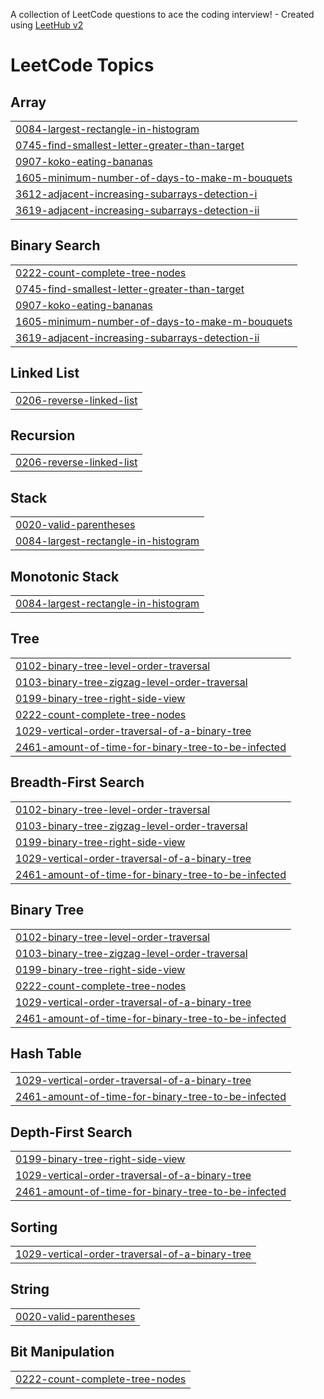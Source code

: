 A collection of LeetCode questions to ace the coding interview! - Created using [LeetHub v2](https://github.com/arunbhardwaj/LeetHub-2.0)
<!---LeetCode Topics Start-->
# LeetCode Topics
## Array
|  |
| ------- |
| [0084-largest-rectangle-in-histogram](https://github.com/PadmajaMaram/October2025/tree/master/0084-largest-rectangle-in-histogram) |
| [0745-find-smallest-letter-greater-than-target](https://github.com/PadmajaMaram/October2025/tree/master/0745-find-smallest-letter-greater-than-target) |
| [0907-koko-eating-bananas](https://github.com/PadmajaMaram/October2025/tree/master/0907-koko-eating-bananas) |
| [1605-minimum-number-of-days-to-make-m-bouquets](https://github.com/PadmajaMaram/October2025/tree/master/1605-minimum-number-of-days-to-make-m-bouquets) |
| [3612-adjacent-increasing-subarrays-detection-i](https://github.com/PadmajaMaram/October2025/tree/master/3612-adjacent-increasing-subarrays-detection-i) |
| [3619-adjacent-increasing-subarrays-detection-ii](https://github.com/PadmajaMaram/October2025/tree/master/3619-adjacent-increasing-subarrays-detection-ii) |
## Binary Search
|  |
| ------- |
| [0222-count-complete-tree-nodes](https://github.com/PadmajaMaram/October2025/tree/master/0222-count-complete-tree-nodes) |
| [0745-find-smallest-letter-greater-than-target](https://github.com/PadmajaMaram/October2025/tree/master/0745-find-smallest-letter-greater-than-target) |
| [0907-koko-eating-bananas](https://github.com/PadmajaMaram/October2025/tree/master/0907-koko-eating-bananas) |
| [1605-minimum-number-of-days-to-make-m-bouquets](https://github.com/PadmajaMaram/October2025/tree/master/1605-minimum-number-of-days-to-make-m-bouquets) |
| [3619-adjacent-increasing-subarrays-detection-ii](https://github.com/PadmajaMaram/October2025/tree/master/3619-adjacent-increasing-subarrays-detection-ii) |
## Linked List
|  |
| ------- |
| [0206-reverse-linked-list](https://github.com/PadmajaMaram/October2025/tree/master/0206-reverse-linked-list) |
## Recursion
|  |
| ------- |
| [0206-reverse-linked-list](https://github.com/PadmajaMaram/October2025/tree/master/0206-reverse-linked-list) |
## Stack
|  |
| ------- |
| [0020-valid-parentheses](https://github.com/PadmajaMaram/October2025/tree/master/0020-valid-parentheses) |
| [0084-largest-rectangle-in-histogram](https://github.com/PadmajaMaram/October2025/tree/master/0084-largest-rectangle-in-histogram) |
## Monotonic Stack
|  |
| ------- |
| [0084-largest-rectangle-in-histogram](https://github.com/PadmajaMaram/October2025/tree/master/0084-largest-rectangle-in-histogram) |
## Tree
|  |
| ------- |
| [0102-binary-tree-level-order-traversal](https://github.com/PadmajaMaram/October2025/tree/master/0102-binary-tree-level-order-traversal) |
| [0103-binary-tree-zigzag-level-order-traversal](https://github.com/PadmajaMaram/October2025/tree/master/0103-binary-tree-zigzag-level-order-traversal) |
| [0199-binary-tree-right-side-view](https://github.com/PadmajaMaram/October2025/tree/master/0199-binary-tree-right-side-view) |
| [0222-count-complete-tree-nodes](https://github.com/PadmajaMaram/October2025/tree/master/0222-count-complete-tree-nodes) |
| [1029-vertical-order-traversal-of-a-binary-tree](https://github.com/PadmajaMaram/October2025/tree/master/1029-vertical-order-traversal-of-a-binary-tree) |
| [2461-amount-of-time-for-binary-tree-to-be-infected](https://github.com/PadmajaMaram/October2025/tree/master/2461-amount-of-time-for-binary-tree-to-be-infected) |
## Breadth-First Search
|  |
| ------- |
| [0102-binary-tree-level-order-traversal](https://github.com/PadmajaMaram/October2025/tree/master/0102-binary-tree-level-order-traversal) |
| [0103-binary-tree-zigzag-level-order-traversal](https://github.com/PadmajaMaram/October2025/tree/master/0103-binary-tree-zigzag-level-order-traversal) |
| [0199-binary-tree-right-side-view](https://github.com/PadmajaMaram/October2025/tree/master/0199-binary-tree-right-side-view) |
| [1029-vertical-order-traversal-of-a-binary-tree](https://github.com/PadmajaMaram/October2025/tree/master/1029-vertical-order-traversal-of-a-binary-tree) |
| [2461-amount-of-time-for-binary-tree-to-be-infected](https://github.com/PadmajaMaram/October2025/tree/master/2461-amount-of-time-for-binary-tree-to-be-infected) |
## Binary Tree
|  |
| ------- |
| [0102-binary-tree-level-order-traversal](https://github.com/PadmajaMaram/October2025/tree/master/0102-binary-tree-level-order-traversal) |
| [0103-binary-tree-zigzag-level-order-traversal](https://github.com/PadmajaMaram/October2025/tree/master/0103-binary-tree-zigzag-level-order-traversal) |
| [0199-binary-tree-right-side-view](https://github.com/PadmajaMaram/October2025/tree/master/0199-binary-tree-right-side-view) |
| [0222-count-complete-tree-nodes](https://github.com/PadmajaMaram/October2025/tree/master/0222-count-complete-tree-nodes) |
| [1029-vertical-order-traversal-of-a-binary-tree](https://github.com/PadmajaMaram/October2025/tree/master/1029-vertical-order-traversal-of-a-binary-tree) |
| [2461-amount-of-time-for-binary-tree-to-be-infected](https://github.com/PadmajaMaram/October2025/tree/master/2461-amount-of-time-for-binary-tree-to-be-infected) |
## Hash Table
|  |
| ------- |
| [1029-vertical-order-traversal-of-a-binary-tree](https://github.com/PadmajaMaram/October2025/tree/master/1029-vertical-order-traversal-of-a-binary-tree) |
| [2461-amount-of-time-for-binary-tree-to-be-infected](https://github.com/PadmajaMaram/October2025/tree/master/2461-amount-of-time-for-binary-tree-to-be-infected) |
## Depth-First Search
|  |
| ------- |
| [0199-binary-tree-right-side-view](https://github.com/PadmajaMaram/October2025/tree/master/0199-binary-tree-right-side-view) |
| [1029-vertical-order-traversal-of-a-binary-tree](https://github.com/PadmajaMaram/October2025/tree/master/1029-vertical-order-traversal-of-a-binary-tree) |
| [2461-amount-of-time-for-binary-tree-to-be-infected](https://github.com/PadmajaMaram/October2025/tree/master/2461-amount-of-time-for-binary-tree-to-be-infected) |
## Sorting
|  |
| ------- |
| [1029-vertical-order-traversal-of-a-binary-tree](https://github.com/PadmajaMaram/October2025/tree/master/1029-vertical-order-traversal-of-a-binary-tree) |
## String
|  |
| ------- |
| [0020-valid-parentheses](https://github.com/PadmajaMaram/October2025/tree/master/0020-valid-parentheses) |
## Bit Manipulation
|  |
| ------- |
| [0222-count-complete-tree-nodes](https://github.com/PadmajaMaram/October2025/tree/master/0222-count-complete-tree-nodes) |
<!---LeetCode Topics End-->